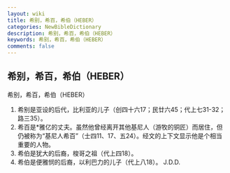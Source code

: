 ```yaml
---
layout: wiki
title: 希别，希百，希伯（HEBER）
categories: NewBibleDictionary
description: 希别，希百，希伯（HEBER）
keywords: 希别，希百，希伯（HEBER）
comments: false
---
```


## 希别，希百，希伯（HEBER）



希别，希百，希伯（HEBER）
1. 希别是亚设的后代，比利亚的儿子（创四十六17；民廿六45；代上七31-32；路三35）。
2. 希百是*雅亿的丈夫。虽然他曾经离开其他基尼人（游牧的铜匠）而居住，但仍被称为“基尼人希百”（士四11、17、五24）。经文的上下文显示他是个相当重要的人物。
3. 希伯是犹大的后裔，梭哥之祖（代上四18）。
4. 希伯是便雅悯的后裔，以利巴力的儿子（代上八18）。
J.D.D.




